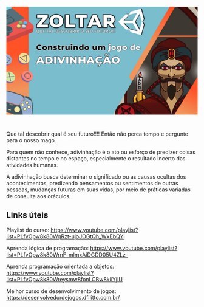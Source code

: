 ![ASTEROIDS](https://github.com/dfilitto/UnityZoltar/blob/main/Zoltar.jpg)

# 

Que tal descobrir qual é seu futuro!!!! Então não perca tempo e pergunte para o nosso mago. 

Para quem não conhece, adivinhação é o ato ou esforço de predizer coisas distantes no tempo e no espaço, especialmente o resultado incerto das atividades humanas. 

A adivinhação busca determinar o significado ou as causas ocultas dos acontecimentos, predizendo pensamentos ou sentimentos de outras pessoas, mudanças futuras em suas vidas, por meio de práticas variadas de consulta aos oráculos.

## Links úteis
Playlist do curso: https://www.youtube.com/playlist?list=PLfvOpw8k80WqRzt-ujoJOGtQh_WxEbQYj

Aprenda lógica de programação: https://www.youtube.com/playlist?list=PLfvOpw8k80WrnF-mlmxAiDGDD05U4ZLz-

Aprenda programação orientada a objetos: https://www.youtube.com/playlist?list=PLfvOpw8k80Wreysmw8fonLCBw8kiiYjIU

Melhor curso de desenvolvimento de jogos: https://desenvolvedordejogos.dfilitto.com.br/
